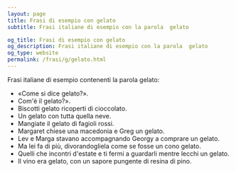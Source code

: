 ```yaml
---
layout: page
title: Frasi di esempio con gelato 
subtitle: Frasi italiane di esempio con la parola  gelato

og_title: Frasi di esempio con gelato 
og_description: Frasi italiane di esempio con la parola  gelato
og_type: website
permalink: /frasi/g/gelato.html
---
```


Frasi italiane di esempio contenenti la parola gelato:


- «Come si dice gelato?».
- Com'è il gelato?».
- Biscotti gelato ricoperti di cioccolato.
- Un gelato con tutta quella neve.
- Mangiate il gelato di fagioli rossi.
- Margaret chiese una macedonia e Greg un gelato.
- Lev e Marga stavano accompagnando Georgy a comprare un gelato.
- Ma lei fa di più, divorandogliela come se fosse un cono gelato.
- Quelli che incontri d'estate e ti fermi a guardarli mentre lecchi un gelato.
- Il vino era gelato, con un sapore pungente di resina di pino.
